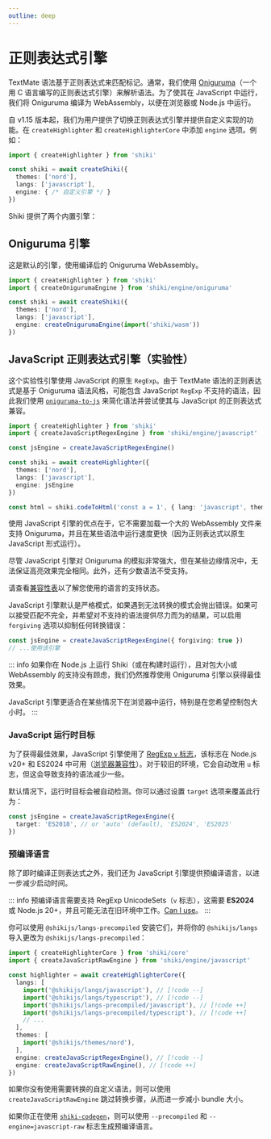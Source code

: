 ```yaml
---
outline: deep
---
```


# 正则表达式引擎

TextMate 语法基于正则表达式来匹配标记。通常，我们使用 [Oniguruma](https://github.com/kkos/oniguruma)（一个用 C 语言编写的正则表达式引擎）来解析语法。为了使其在 JavaScript 中运行，我们将 Oniguruma 编译为 WebAssembly，以便在浏览器或 Node.js 中运行。

自 v1.15 版本起，我们为用户提供了切换正则表达式引擎并提供自定义实现的功能。在 `createHighlighter` 和 `createHighlighterCore` 中添加 `engine` 选项。例如：

```ts
import { createHighlighter } from 'shiki'

const shiki = await createShiki({
  themes: ['nord'],
  langs: ['javascript'],
  engine: { /* 自定义引擎 */ }
})
```

Shiki 提供了两个内置引擎：

## Oniguruma 引擎

这是默认的引擎，使用编译后的 Oniguruma WebAssembly。

```ts
import { createHighlighter } from 'shiki'
import { createOnigurumaEngine } from 'shiki/engine/oniguruma'

const shiki = await createShiki({
  themes: ['nord'],
  langs: ['javascript'],
  engine: createOnigurumaEngine(import('shiki/wasm'))
})
```

## JavaScript 正则表达式引擎（实验性）

这个实验性引擎使用 JavaScript 的原生 `RegExp`。由于 TextMate 语法的正则表达式是基于 Oniguruma 语法风格，可能包含 JavaScript `RegExp` 不支持的语法，因此我们使用 [`oniguruma-to-js`](https://github.com/antfu/oniguruma-to-js) 来简化语法并尝试使其与 JavaScript 的正则表达式兼容。

```ts {2,4,9}
import { createHighlighter } from 'shiki'
import { createJavaScriptRegexEngine } from 'shiki/engine/javascript'

const jsEngine = createJavaScriptRegexEngine()

const shiki = await createHighlighter({
  themes: ['nord'],
  langs: ['javascript'],
  engine: jsEngine
})

const html = shiki.codeToHtml('const a = 1', { lang: 'javascript', theme: 'nord' })
```

使用 JavaScript 引擎的优点在于，它不需要加载一个大的 WebAssembly 文件来支持 Oniguruma，并且在某些语法中运行速度更快（因为正则表达式以原生 JavaScript 形式运行）。

尽管 JavaScript 引擎对 Oniguruma 的模拟非常强大，但在某些边缘情况中，无法保证高亮效果完全相同。此外，还有少数语法不受支持。

请查看[兼容性表](/references/engine-js-compat)以了解您使用的语言的支持状态。

JavaScript 引擎默认是严格模式，如果遇到无法转换的模式会抛出错误。如果可以接受匹配不完全，并希望对不支持的语法提供尽力而为的结果，可以启用 `forgiving` 选项以抑制任何转换错误：

```ts
const jsEngine = createJavaScriptRegexEngine({ forgiving: true })
// ...使用该引擎
```

::: info
如果你在 Node.js 上运行 Shiki（或在构建时运行），且对包大小或 WebAssembly 的支持没有顾虑，我们仍然推荐使用 Oniguruma 引擎以获得最佳效果。

JavaScript 引擎更适合在某些情况下在浏览器中运行，特别是在您希望控制包大小时。
:::

### JavaScript 运行时目标

为了获得最佳效果，JavaScript 引擎使用了 [RegExp `v` 标志](https://developer.mozilla.org/en-US/docs/Web/JavaScript/Reference/Global_Objects/RegExp/unicodeSets)，该标志在 Node.js v20+ 和 ES2024 中可用（[浏览器兼容性](https://developer.mozilla.org/en-US/docs/Web/JavaScript/Reference/Global_Objects/RegExp/unicodeSets#browser_compatibility)）。对于较旧的环境，它会自动改用 `u` 标志，但这会导致支持的语法减少一些。

默认情况下，运行时目标会被自动检测。你可以通过设置 `target` 选项来覆盖此行为：

```ts
const jsEngine = createJavaScriptRegexEngine({
  target: 'ES2018', // or 'auto' (default), 'ES2024', 'ES2025'
})
```

### 预编译语言

除了即时编译正则表达式之外，我们还为 JavaScript 引擎提供预编译语言，以进一步减少启动时间。

::: info
预编译语言需要支持 RegExp UnicodeSets（`v` 标志），这需要 **ES2024** 或 Node.js 20+，并且可能无法在旧环境中工作。[Can I use](https://caniuse.com/mdn-javascript_builtins_regexp_unicodesets)。
:::

你可以使用 `@shikijs/langs-precompiled` 安装它们，并将你的 `@shikijs/langs` 导入更改为 `@shikijs/langs-precompiled`：

```ts
import { createHighlighterCore } from 'shiki/core'
import { createJavaScriptRawEngine } from 'shiki/engine/javascript'

const highlighter = await createHighlighterCore({
  langs: [
    import('@shikijs/langs/javascript'), // [!code --]
    import('@shikijs/langs/typescript'), // [!code --]
    import('@shikijs/langs-precompiled/javascript'), // [!code ++]
    import('@shikijs/langs-precompiled/typescript'), // [!code ++]
    // ...
  ],
  themes: [
    import('@shikijs/themes/nord'),
  ],
  engine: createJavaScriptRegexEngine(), // [!code --]
  engine: createJavaScriptRawEngine(), // [!code ++]
})
```

如果你没有使用需要转换的自定义语法，则可以使用 `createJavaScriptRawEngine` 跳过转换步骤，从而进一步减小 bundle 大小。

如果你正在使用 [`shiki-codegen`](/packages/codegen)，则可以使用 `--precompiled` 和 `--engine=javascript-raw` 标志生成预编译语言。
